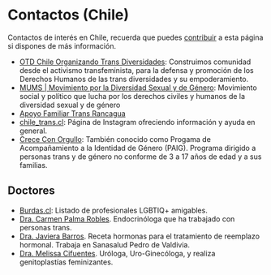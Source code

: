 # Contactos (Chile)

Contactos de interés en Chile, recuerda que puedes [contribuir](contribuir.md) a esta página si dispones de más información.

* [OTD Chile Organizando Trans Diversidades](https://otdchile.org/): Construimos comunidad desde el activismo transfeminista, para la defensa y promoción de los Derechos Humanos de las trans diversidades y su empoderamiento.
* [MUMS | Movimiento por la Diversidad Sexual y de Género](http://mums.cl/): Movimiento social y político que lucha por los derechos civiles y humanos de la diversidad sexual y de género
* [Apoyo Familiar Trans Rancagua](https://instagram.com/apoyofamiliartransrancagua)
* [chile_trans.cl](https://www.instagram.com/chile_trans.cl/?igshid=NzZhOTFlYzFmZQ%3D%3D): Página de Instagram ofreciendo información y ayuda en general.
* [Crece Con Orgullo](https://www.crececonorgullo.cl/): También conocido como Progama de Acompañamiento a la Identidad de Género (PAIG). Programa dirigido a personas trans y de género no conforme de 3 a 17 años de edad y a sus familias.



## Doctores
* [Burdas.cl](https://burdas.cl/profesionales/listado.php): Listado de profesionales LGBTIQ+ amigables.
* [Dra. Carmen Palma Robles](https://www.doctoralia.cl/carmen-palma-robles/endocrinologo/las-condes). Endocrinóloga que ha trabajado con personas trans.
* [Dra. Javiera Barros](https://sanasalud.cl/profesional/javiera-barros/). Receta hormonas para el tratamiento de reemplazo hormonal. Trabaja en Sanasalud Pedro de Valdivia.
* [Dra. Melissa Cifuentes](https://www.instagram.com/dra.melissa.cifuentes/?hl=en). Uróloga, Uro-Ginecóloga, y realiza genitoplastías feminizantes.
